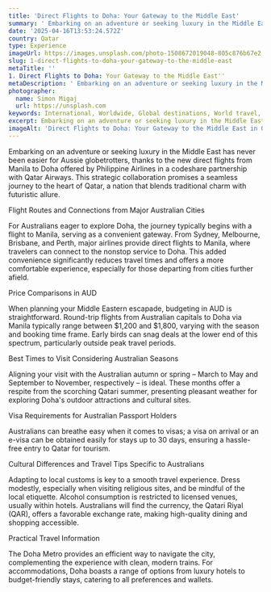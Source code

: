 ```yaml
---
title: 'Direct Flights to Doha: Your Gateway to the Middle East'
summary: ' Embarking on an adventure or seeking luxury in the Middle East has never been easier for Aussie globetrotters, thanks to the new direct flights from ...'
date: '2025-04-16T13:53:24.572Z'
country: Qatar
type: Experience
imageUrl: https://images.unsplash.com/photo-1508672019048-805c876b67e2
slug: 1-direct-flights-to-doha-your-gateway-to-the-middle-east
metaTitle: ''
1. Direct Flights to Doha: Your Gateway to the Middle East''
metaDescription: ' Embarking on an adventure or seeking luxury in the Middle East has never been easier for Aussie globetrotters, thanks to the new direct flights from ...'
photographer:
  name: Simon Migaj
  url: https://unsplash.com
keywords: International, Worldwide, Global destinations, World travel, Destinations, Places to visit, Travel guide, Vacation spots, Best places, Hidden gems, Travel tips, Must visit, Budget travel, Luxury travel, Adventure travel
excerpt: Embarking on an adventure or seeking luxury in the Middle East has never been easier for Aussie globetrotters, thanks to the new direct flights... Explore Qa...
imageAlt: 'Direct Flights to Doha: Your Gateway to the Middle East in Qatar - Experience Guide | Photo by Simon Migaj'
---
```


Embarking on an adventure or seeking luxury in the Middle East has never been easier for Aussie globetrotters, thanks to the new direct flights from Manila to Doha offered by Philippine Airlines in a codeshare partnership with Qatar Airways. This strategic collaboration promises a seamless journey to the heart of Qatar, a nation that blends traditional charm with futuristic allure.

Flight Routes and Connections from Major Australian Cities

For Australians eager to explore Doha, the journey typically begins with a flight to Manila, serving as a convenient gateway. From Sydney, Melbourne, Brisbane, and Perth, major airlines provide direct flights to Manila, where travelers can connect to the nonstop service to Doha. This added convenience significantly reduces travel times and offers a more comfortable experience, especially for those departing from cities further afield.

Price Comparisons in AUD

When planning your Middle Eastern escapade, budgeting in AUD is straightforward. Round-trip flights from Australian capitals to Doha via Manila typically range between $1,200 and $1,800, varying with the season and booking time frame. Early birds can snag deals at the lower end of this spectrum, particularly outside peak travel periods.

Best Times to Visit Considering Australian Seasons

Aligning your visit with the Australian autumn or spring – March to May and September to November, respectively – is ideal. These months offer a respite from the scorching Qatari summer, presenting pleasant weather for exploring Doha's outdoor attractions and cultural sites.

Visa Requirements for Australian Passport Holders

Australians can breathe easy when it comes to visas; a visa on arrival or an e-visa can be obtained easily for stays up to 30 days, ensuring a hassle-free entry to Qatar for tourism.

Cultural Differences and Travel Tips Specific to Australians

Adapting to local customs is key to a smooth travel experience. Dress modestly, especially when visiting religious sites, and be mindful of the local etiquette. Alcohol consumption is restricted to licensed venues, usually within hotels. Australians will find the currency, the Qatari Riyal (QAR), offers a favorable exchange rate, making high-quality dining and shopping accessible.

Practical Travel Information

The Doha Metro provides an efficient way to navigate the city, complementing the experience with clean, modern trains. For accommodations, Doha boasts a range of options from luxury hotels to budget-friendly stays, catering to all preferences and wallets.
